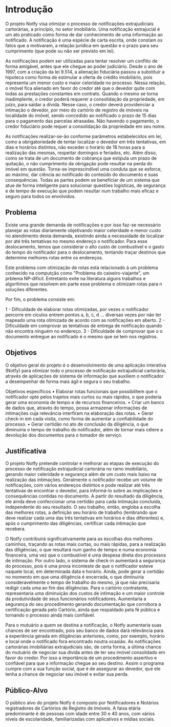 # Introdução

O projeto Notfy visa otimizar o processo de notificações extrajudiciais cartorárias, a princípio, no setor imobiliário. Uma notificação extrajucial é um ato praticado como forma de dar conhecimento de uma informação ao notificado. A notificação é uma espécie de carta escrita, onde constam os fatos que a motivaram, a relação jurídica em questão e o prazo para seu cumprimento (que pode ou não ser previsto em lei).

As notificações podem ser utilizadas para tentar resolver um conflito de forma amigável, antes que ele chegue ao poder judiciário. Desde o ano de 1997, com a criação da lei 9.514, a alienação fiduciária passou a substituir a hipoteca como forma de estimular a oferta de crédito imobiliário, pois representa um menor custo e maior celeridade no processo. Nessa relação, o imóvel fica alienado em favor do credor até que o devedor quite com todas as prestações constantes em contrato. Quando o mesmo se torna inadimplente, o credor poderá requerer a consolidação da propriedade, em juízo, para saldar a dívida. Nesse caso, o credor deverá providenciar a intimação o devedor, por meio do cartório de registro de imóveis na localidade do imóvel, sendo concedido ao notificado o prazo de 15 dias para o pagamento das parcelas atrasadas. Não havendo o pagamento, o credor fiduciário pode requer a consolidação da propriedade em seu nome. 

As notificações realizar-se-ão conforme parâmetros estabelecidos em lei, como a obrigatoriedade de tentar localizar o devedor em três tentativas, em dias e horários distintos, não exceder o horário de 18 horas para a realização das mesmas, respeitar domingos e feriados, etc. Além disso, como se trata de um documento de cobrança que estipula um prazo de quitação, o não cumprimento da obrigação pode resultar na perda do imóvel em questão. Torna-se imprescindível uma conduta que se esforce, ao máximo, dar ciência ao notificado do conteúdo do documento e suas consequências. Todas as partes podem se beneficiar de um sistema que atue de forma inteligente para solucionar questões logísticas, de segurança e de tempo de execução que podem resultar num trabalho mais eficaz e seguro para todos os envolvidos.


## Problema

Existe uma grande demanda de notificações e por isso faz-se necessário planejar as rotas diariamente objetivando maior celeridade e menor custo no atendimento desta demanda, existindo ainda a necessidade de localizar por até três tentativas no mesmo endereço o notificador. Para esse deslocamento, temos que considerar o alto custo de combustível e o gasto do tempo do notificador para o deslocamento, tentando traçar destinos que determine melhores rotas entre os endereços. 

Este problema com otimização de rotas está relacionado à um problema conhecido na computção como "Problema do caixeiro-viajante", um prblema NP-difícil. Entretanto exite na literatura alguns trabalhos e algorítimos que resolvem em parte esse problema e otimizam rotas para n soluções diferentes.

Por fim, o problema consiste em:

1 - Dificuldade de elaborar rotas otimizadas, por vezes o notificador percorre em cículos entrem pontos a, b, c, d  ... diversas vezes por não ter mapeado uma rota otimizada de acordo com as notificações em aberto.
2 - Dificuldade em comprovar as tentativas de entrega de notificação quando não encontra ninguém no endereço.
3 - Dificuldade de comprovar que o o documento entregue ao notificado é o mesmo que se tem nos registros.


## Objetivos

O objetivo geral do projeto é o desenvolvimento de uma aplicação interativa (Notfy) para otimizar todo o processo de notificação extrajudicial cartorária, através de aplicações de sistema de informação que auxiliem o notificador a desempenhar de forma mais ágil e segura o seu trabalho.

Objetivos específicos • Elaborar rotas funcionais que possibilitem que o notificador opte pelos trajetos mais curtos ou mais rápidos, o que poderia gerar uma economia de tempo e de recursos financeiros. • Criar um banco de dados que, através do tempo, possa armazenar informações de intimações cuja relevância interfiram na elaboração das rotas. • Gerar check-in em cada visita, como forma de aumentar a confiabilidade do processo. • Gerar certidão no ato de conclusão da diligência, o que diminuiria o tempo de trabalho do notificador, além de tornar mais célere a devolução dos documentos para o tomador de serviço.


## Justificativa

O projeto Notfy pretende controlar e melhorar as etapas de execução do processo de notificação extrajudicial cartorária no ramo imobiliário, gerando maior celeridade e segurança além de um custo mais baixo na realização das intimações. Geralmente o notificador recebe um volume de notificações, com vários endereços distintos e pode realizar até três tentativas de encontrar o devedor, para informá-lo sobre as implicações e consequências contidas no documento. A partir do resultado da diligência, ele ainda deve confeccionar uma certidão para cada intimação concluída, independente do seu resultado. O seu trabalho, então, engloba a escolha das melhores rotas, a definição seu horário de trabalho (lembrando que deve realizar cada uma das três tentativas em horários e dias diferentes) e, após o cumprimento das diligências, certificar cada intimação que recebera. 

O Notfy contribuirá significativamente para as escolhas dos melhores caminhos, traçando as rotas mais curtas, ou mais rápidas, para a realização das diligências, o que resultará num ganho de tempo e numa economia financeira, uma vez que o combustível é uma despesa direta dos processos de intimação. Por outro lado, o sistema de check-in aumentará a segurança do processo, pois é uma prova inconteste de que o notificador esteve naquele local, em determinada data e horário. Ainda, pode gerar a certidão no momento em que uma diligência é encerrada, o que diminuiria consideravelmente o tempo de trabalho do mesmo, já que não precisaria redigir cada uma ao fim das diligências. Para o cartório contratante, representaria uma diminuição dos custos de intimação e um maior controle da produtividade de seus funcionários notificadores. Aumentaria a segurança do seu procedimento gerando documentação que corrobora a certificação gerada pelo Cartório, ainda que respaldado pela fé pública e tornando o processo ainda mais confiável. 

Para o mutuário a quem se destina a notificação, o Notfy aumentaria suas chances de ser encontrado, pois seu banco de dados dará relevância para a experiência gerada em diligências anteriores, como, por exemplo, horário e local onde o notificado fora encontrado noutra ocasião. As notificações cartorárias imobiliárias extrajudiciais são, de certa forma, a última chance do mutuário de negociar sua dívida antes de ter seu imóvel consolidado em favor do credor. Por isso a importância de um procedimento assertivo e confiável para que a informação chegue ao seu destino. Assim o programa cumpre com a sua função social, que é de assegurar ao devedor, que ele tenha a chance de negociar seu imóvel e evitar sua perda.

## Público-Alvo

O público alvo do projeto Notfy é composto por Notificadores e Notários registradores de Cartórios de Registro de Imóveis. A faixa etária predominante é de pessoas com idade entre 30 e 40 anos, com vários níveis de escolaridade, familiarizadas com aplicativos e mídias sociais.
